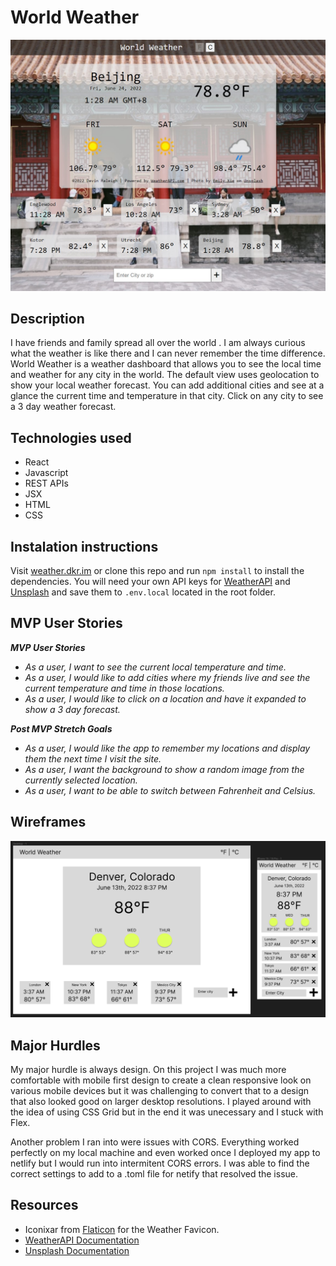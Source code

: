 # World Weather

![World Weather Screenshot](https://github.com/devinkr/world-weather/blob/main/public/assets/world-weather.jpg?raw=true)

## Description
I have friends and family spread all over the world . I am always curious what the weather is like there and I can never remember the time difference. World Weather is a weather dashboard that allows you to see the local time and weather for any city in the world. The default view uses geolocation to show your local weather forecast. You can add additional cities and see at a glance the current time and temperature in that city. Click on any city to see a 3 day weather forecast.

## Technologies used
  - React
  - Javascript
  - REST APIs
  - JSX
  - HTML
  - CSS

  
## Instalation instructions
Visit [weather.dkr.im](https://weather.dkr.im) or clone this repo and run `npm install` to install the dependencies. You will need your own API keys for [WeatherAPI](https://www.weatherapi.com/) and [Unsplash](https://unsplash.com/) and save them to `.env.local` located in the root folder.

## MVP User Stories

_**MVP User Stories**_
- _As a user, I want to see the current local temperature and time._
- _As a user, I would like to add cities where my friends live and see the current temperature and time in those locations._
- _As a user, I would like to click on a location and have it expanded to show a 3 day forecast._

_**Post MVP Stretch Goals**_
- _As a user, I would like the app to remember my locations and display them the next time I visit the site._
- _As a user, I want the background to show a random image from the currently selected location._
- _As a user, I want to be able to switch between Fahrenheit and Celsius._

## Wireframes
![World Weather](https://github.com/devinkr/world-weather/blob/main/public/assets/wireframe.png?raw=true)


## Major Hurdles
My major hurdle is always design. On this project I was much more comfortable with mobile first design to create a clean responsive look on various mobile devices but it was challenging to convert that to a design that also looked good on larger desktop resolutions. I played around with the idea of using CSS Grid but in the end it was unecessary and I stuck with Flex.

Another problem I ran into were issues with CORS. Everything worked perfectly on my local machine and even worked once I deployed my app to netlify but I would run into intermitent CORS errors. I was able to find the correct settings to add to a .toml file for netify that resolved the issue.

## Resources
   - Iconixar from [Flaticon](https://www.flaticon.com/free-icons/weather) for the Weather Favicon.
   - [WeatherAPI Documentation](https://www.weatherapi.com/docs/)
   - [Unsplash Documentation](https://unsplash.com/documentation)
